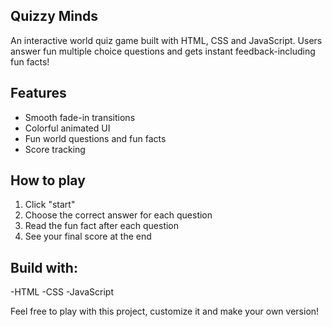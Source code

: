 ## Quizzy Minds
An interactive world quiz game built with HTML, CSS and JavaScript. Users answer fun multiple choice questions and gets instant feedback-including fun facts!

## Features
- Smooth fade-in transitions
- Colorful animated UI
- Fun world questions and fun facts
- Score tracking

## How to play
1. Click "start"
2. Choose the correct answer for each question
3. Read the fun fact after each question
4. See your final score at the end

## Build with: 
 -HTML
 -CSS
 -JavaScript

Feel free to play with this project, customize it and make your own version!
